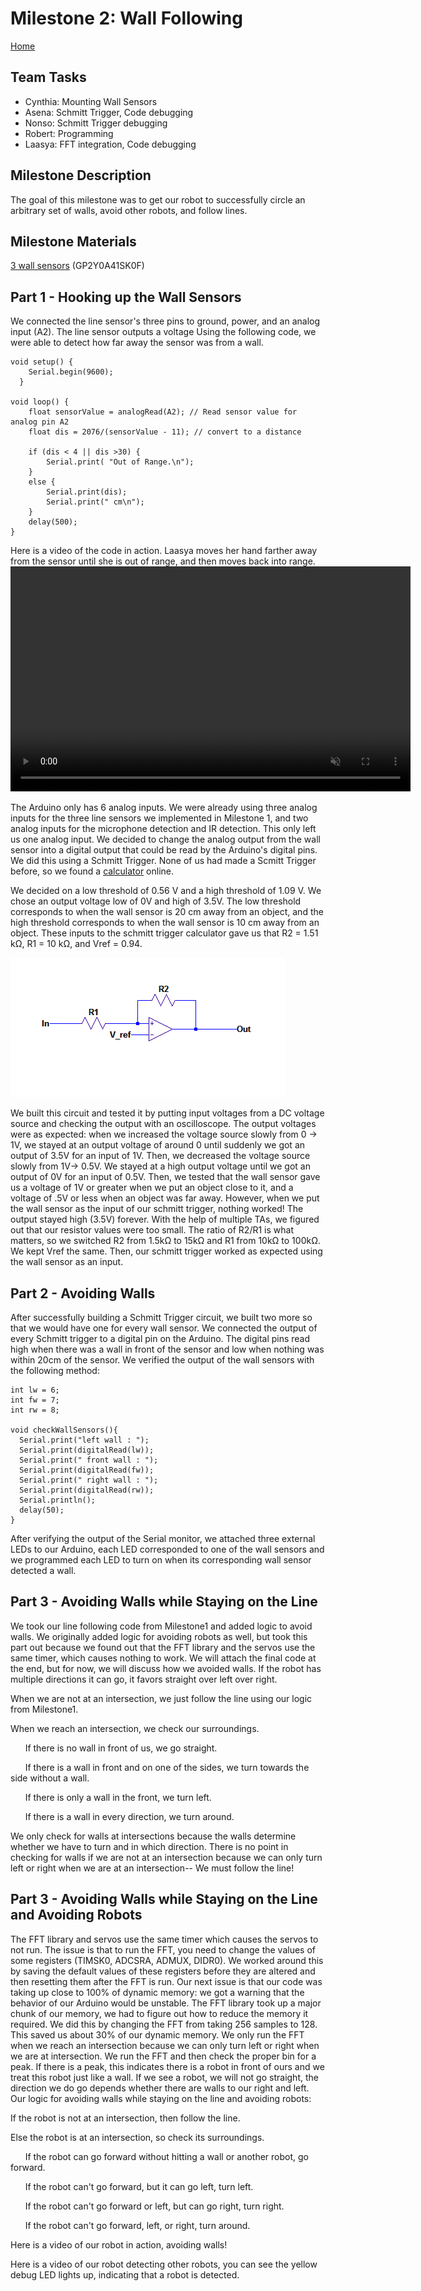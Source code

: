 # Milestone 2: Wall Following
[Home](https://ece3400team19.github.io/)

## Team Tasks
  * Cynthia: Mounting Wall Sensors
  * Asena: Schmitt Trigger, Code debugging
  * Nonso: Schmitt Trigger debugging
  * Robert: Programming
  * Laasya: FFT integration, Code debugging


## Milestone Description
The goal of this milestone was to get our robot to successfully circle an arbitrary set of walls, avoid other robots, and follow lines.

## Milestone Materials
[3 wall sensors](https://www.sparkfun.com/products/12728) (GP2Y0A41SK0F)

## Part 1 - Hooking up the Wall Sensors
We connected the line sensor's three pins to ground, power, and an analog input (A2).
The line sensor outputs a voltage
Using the following code, we were able to detect how far away the sensor was from a wall.

```
void setup() {
    Serial.begin(9600);
  }

void loop() {
    float sensorValue = analogRead(A2); // Read sensor value for analog pin A2
    float dis = 2076/(sensorValue - 11); // convert to a distance

    if (dis < 4 || dis >30) {
        Serial.print( "Out of Range.\n");
    }
    else {
        Serial.print(dis);
        Serial.print(" cm\n");
    }
    delay(500);
}
```


Here is a video of the code in action. Laasya moves her hand farther away from the sensor until she is out of range, and then moves back into range.
<video width="640" height="360" controls muted>
  <source src="IMG_6671.MOV" type="video/mp4">
</video>

The Arduino only has 6 analog inputs. We were already using three analog inputs for the three line sensors we implemented in Milestone 1, and two analog inputs for the microphone detection and IR detection.
This only left us one analog input. We decided to change the analog output from the wall sensor into a digital output that could be read by the Arduino's digital pins. We did this using a Schmitt Trigger. None of us had made a Scmitt Trigger before, so we found a [calculator](https://www.random-science-tools.com/electronics/schmitt-trigger-calculator.htm) online.

We decided on a low threshold of 0.56 V and a high threshold of 1.09 V. We chose an output voltage low of 0V and high of 3.5V.
The low threshold corresponds to when the wall sensor is 20 cm away from an object, and the high threshold corresponds to when the wall sensor is 10 cm away from an object. These inputs to the schmitt trigger calculator gave us that R2 = 1.51 kΩ, R1 = 10 kΩ, and Vref = 0.94.

 <img src="schmitt.png" width="439" height="223" alt="schmitt-trigger-circuit">

 We built this circuit and tested it by putting input voltages from a DC voltage source and checking the output with an oscilloscope. The output voltages were as expected: when we increased the voltage source slowly from 0 -> 1V, we stayed at an output voltage of around 0 until suddenly we got an output of 3.5V for an input of 1V. Then, we decreased the voltage source slowly from 1V-> 0.5V. We stayed at a high output voltage until we got an output of 0V for an input of 0.5V. Then, we tested that the wall sensor gave us a voltage of 1V or greater when we put an object close to it, and a voltage of .5V or less when an object was far away.
 However, when we put the wall sensor as the input of our schmitt trigger, nothing worked! The output stayed high (3.5V) forever. With the help of multiple TAs, we figured out that our resistor values were too small. The ratio of R2/R1 is what matters, so we switched R2 from 1.5kΩ to 15kΩ and R1 from 10kΩ to 100kΩ. We kept Vref the same. Then, our schmitt trigger worked as expected using the wall sensor as an input.

## Part 2 - Avoiding Walls
After successfully building a Schmitt Trigger circuit, we built two more so that we would have one for every wall sensor. We connected the output of every Schmitt trigger to a digital pin on the Arduino. The digital pins read high when there was a wall in front of the sensor and low when nothing was within 20cm of the sensor. We verified the output of the wall sensors with the following method:
```
int lw = 6;
int fw = 7;
int rw = 8;

void checkWallSensors(){
  Serial.print("left wall : ");
  Serial.print(digitalRead(lw));
  Serial.print(" front wall : ");
  Serial.print(digitalRead(fw));
  Serial.print(" right wall : ");
  Serial.print(digitalRead(rw));
  Serial.println();
  delay(50);
}
```
After verifying the output of the Serial monitor, we attached three external LEDs to our Arduino, each LED corresponded to one of the wall sensors and we programmed each LED to turn on when its corresponding wall sensor detected a wall.

## Part 3 - Avoiding Walls while Staying on the Line
We took our line following code from Milestone1 and added logic to avoid walls. We originally added logic for avoiding robots as well, but took this part out because we found out that the FFT library and the servos use the same timer, which causes nothing to work.
We will attach the final code at the end, but for now, we will discuss how we avoided walls. If the robot has multiple directions it can go, it favors straight over left over right.

When we are not at an intersection, we just follow the line using our logic from Milestone1.

When we reach an intersection, we check our surroundings.

&nbsp;&nbsp;&nbsp;&nbsp;&nbsp;&nbsp;If there is no wall in front of us, we go straight.

&nbsp;&nbsp;&nbsp;&nbsp;&nbsp;&nbsp;If there is a wall in front and on one of the sides, we turn towards the side without a wall.

&nbsp;&nbsp;&nbsp;&nbsp;&nbsp;&nbsp;If there is only a wall in the front, we turn left.

&nbsp;&nbsp;&nbsp;&nbsp;&nbsp;&nbsp;If there is a wall in every direction, we turn around.

We only check for walls at intersections because the walls determine whether we have to turn and in which direction.
There is no point in checking for walls if we are not at an intersection because we can only turn left or right when we are at an intersection-- We must follow the line!


## Part 3 - Avoiding Walls while Staying on the Line and Avoiding Robots
The FFT library and servos use the same timer which causes the servos to not run. The issue is that to run the FFT, you need to change the values of some registers (TIMSK0, ADCSRA, ADMUX, DIDR0). We worked around this by saving the default values of these registers before they are altered and then resetting them after the FFT is run.
Our next issue is that our code was taking up close to 100% of dynamic memory: we got a warning that the behavior of our Arduino would be unstable. The FFT library took up a major chunk of our memory, we had to figure out how to reduce the memory it required. We did this by changing the FFT from taking 256 samples to 128. This saved us about 30% of our dynamic memory.
We only run the FFT when we reach an intersection because we can only turn left or right when we are at intersection.  We run the FFT and then check the proper bin for a peak. If there is a peak, this indicates there is a robot in front of ours and we treat this robot just like a wall. If we see a robot, we will not go straight, the direction we do go depends whether there are walls to our right and left.
Our logic for avoiding walls while staying on the line and avoiding robots:

If the robot is not at an intersection, then follow the line.

Else the robot is at an intersection, so check its surroundings.

&nbsp;&nbsp;&nbsp;&nbsp;&nbsp;&nbsp;If the robot can go forward without hitting a wall or another robot, go forward.

&nbsp;&nbsp;&nbsp;&nbsp;&nbsp;&nbsp;If the robot can't go forward, but it can go left, turn left.

&nbsp;&nbsp;&nbsp;&nbsp;&nbsp;&nbsp;If the robot can't go forward or left, but can go right, turn right.

&nbsp;&nbsp;&nbsp;&nbsp;&nbsp;&nbsp;If the robot can't go forward, left, or right, turn around.

Here is a video of our robot in action, avoiding walls!

Here is a video of our robot detecting other robots, you can see the yellow debug LED lights up, indicating that a robot is detected.
